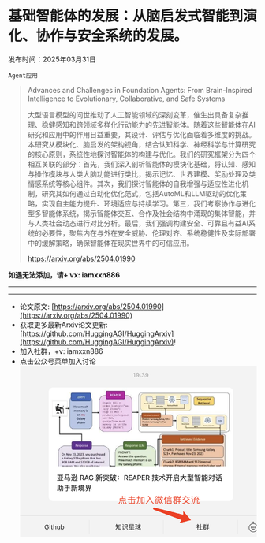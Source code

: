 # 基础智能体的发展：从脑启发式智能到演化、协作与安全系统的发展。
发布时间：2025年03月31日

`Agent应用`
> Advances and Challenges in Foundation Agents: From Brain-Inspired Intelligence to Evolutionary, Collaborative, and Safe Systems
>
> 大型语言模型的问世推动了人工智能领域的深刻变革，催生出具备复杂推理、稳健感知和跨领域多样化行动能力的先进智能体。随着这些智能体在AI研究和应用中的作用日益重要，其设计、评估与优化面临着多维度的挑战。本研究从模块化、脑启发的架构视角，结合认知科学、神经科学与计算研究的核心原则，系统性地探讨智能体的构建与优化。我们的研究框架分为四个相互关联的部分：首先，我们深入剖析智能体的模块化基础，将认知、感知与操作模块与人类大脑功能进行类比，揭示记忆、世界建模、奖励处理及类情感系统等核心组件。其次，我们探讨智能体的自我增强与适应性进化机制，研究其如何通过自动化优化范式，包括AutoML和LLM驱动的优化策略，实现自主能力提升、环境适应与持续学习。第三，我们考察协作与进化型多智能体系统，揭示智能体交互、合作及社会结构中涌现的集体智能，并与人类社会动态进行对比分析。最后，我们强调构建安全、可靠且有益AI系统的必要性，聚焦内在与外在安全威胁、伦理对齐、系统稳健性及实际部署中的缓解策略，确保智能体在现实世界中的可信应用。
>
> https://arxiv.org/abs/2504.01990

**如遇无法添加，请+ vx: iamxxn886**
<hr />


<hr />

- 论文原文: [https://arxiv.org/abs/2504.01990](https://arxiv.org/abs/2504.01990)
- 获取更多最新Arxiv论文更新: [https://github.com/HuggingAGI/HuggingArxiv](https://github.com/HuggingAGI/HuggingArxiv)!
- 加入社群，+v: iamxxn886
- 点击公众号菜单加入讨论
![](https://raw.githubusercontent.com/HuggingAGI/wx_assets/main/2024/07/31/1722434818326-94339e92-22f1-4472-9d27-fed232f70b5d.jpeg)